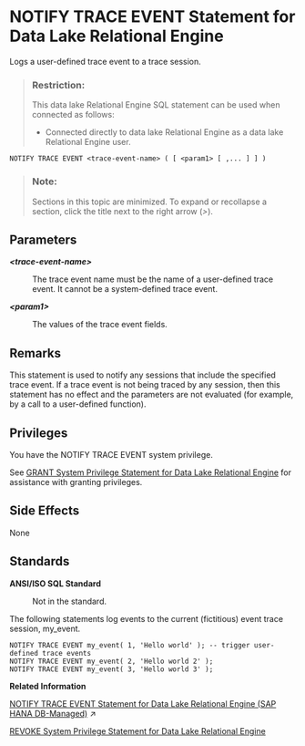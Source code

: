 <!-- loio8171e4fe6ce21014b5a9e34baa895aac -->

# NOTIFY TRACE EVENT Statement for Data Lake Relational Engine

Logs a user-defined trace event to a trace session.



> ### Restriction:  
> This data lake Relational Engine SQL statement can be used when connected as follows:
> 
> -   Connected directly to data lake Relational Engine as a data lake Relational Engine user.



```
NOTIFY TRACE EVENT <trace-event-name> ( [ <param1> [ ,... ] ] )
```



> ### Note:  
> Sections in this topic are minimized. To expand or recollapse a section, click the title next to the right arrow \(*\>*\).



<a name="loio8171e4fe6ce21014b5a9e34baa895aac__notify_trace_event_parameters1"/>

## Parameters


<dl class="glossary">
<dt><b>

 *<trace-event-name\>* 

</b></dt>
<dd>

The trace event name must be the name of a user-defined trace event. It cannot be a system-defined trace event.



</dd><dt><b>

 *<param1\>* 

</b></dt>
<dd>

The values of the trace event fields.



</dd>
</dl>



<a name="loio8171e4fe6ce21014b5a9e34baa895aac__notify_trace_event_remarks1"/>

## Remarks

This statement is used to notify any sessions that include the specified trace event. If a trace event is not being traced by any session, then this statement has no effect and the parameters are not evaluated \(for example, by a call to a user-defined function\).



<a name="loio8171e4fe6ce21014b5a9e34baa895aac__notify_trace_event_priv1"/>

## Privileges

You have the NOTIFY TRACE EVENT system privilege.

See [GRANT System Privilege Statement for Data Lake Relational Engine](grant-system-privilege-statement-for-data-lake-relational-engine-a3dfcb0.md) for assistance with granting privileges.



<a name="loio8171e4fe6ce21014b5a9e34baa895aac__notify_trace_event_side_effects1"/>

## Side Effects

None



<a name="loio8171e4fe6ce21014b5a9e34baa895aac__notify_trace_event_standards1"/>

## Standards


<dl>
<dt><b>

ANSI/ISO SQL Standard

</b></dt>
<dd>

Not in the standard.



</dd>
</dl>



The following statements log events to the current \(fictitious\) event trace session, my\_event.

```
NOTIFY TRACE EVENT my_event( 1, 'Hello world' ); -- trigger user-defined trace events
NOTIFY TRACE EVENT my_event( 2, 'Hello world 2' );
NOTIFY TRACE EVENT my_event( 3, 'Hello world 3' );
```

**Related Information**  


[NOTIFY TRACE EVENT Statement for Data Lake Relational Engine (SAP HANA DB-Managed)](https://help.sap.com/viewer/a898e08b84f21015969fa437e89860c8/2023_2_QRC/en-US/e3c01f5594f0442daf8275954bc2bb57.html "Logs a user-defined trace event to a trace session.") :arrow_upper_right:

[REVOKE System Privilege Statement for Data Lake Relational Engine](revoke-system-privilege-statement-for-data-lake-relational-engine-a3eadda.md "Removes specific system privileges from specific users and the right to administer the privilege.")

